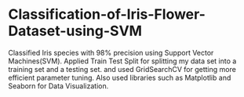 # Classification-of-Iris-Flower-Dataset-using-SVM
Classified Iris species with 98% precision using Support Vector Machines(SVM). Applied Train Test Split for splitting my data set into a training set and a testing set. and used GridSearchCV for getting more efficient parameter tuning. Also used libraries such as Matplotlib and Seaborn for Data Visualization.
